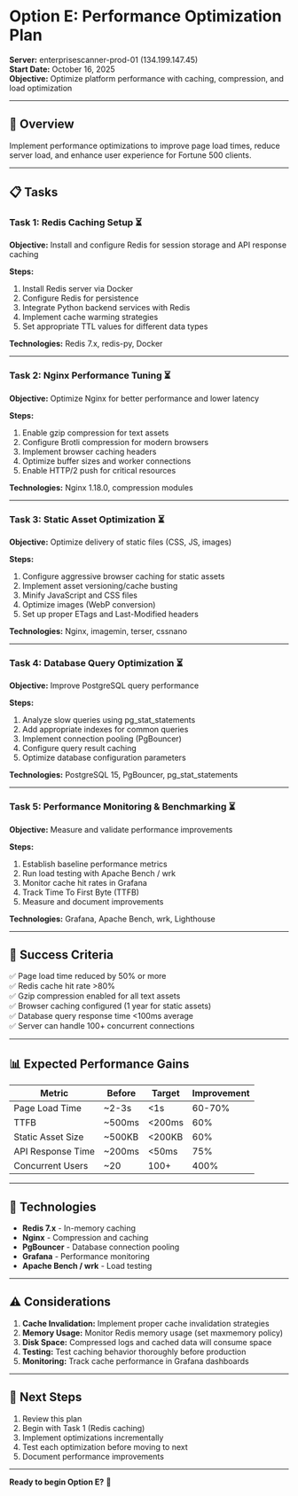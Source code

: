 # Option E: Performance Optimization Plan

**Server:** enterprisescanner-prod-01 (134.199.147.45)  
**Start Date:** October 16, 2025  
**Objective:** Optimize platform performance with caching, compression, and load optimization

---

## 🎯 Overview

Implement performance optimizations to improve page load times, reduce server load, and enhance user experience for Fortune 500 clients.

---

## 📋 Tasks

### Task 1: Redis Caching Setup ⏳
**Objective:** Install and configure Redis for session storage and API response caching

**Steps:**
1. Install Redis server via Docker
2. Configure Redis for persistence
3. Integrate Python backend services with Redis
4. Implement cache warming strategies
5. Set appropriate TTL values for different data types

**Technologies:** Redis 7.x, redis-py, Docker

---

### Task 2: Nginx Performance Tuning ⏳
**Objective:** Optimize Nginx for better performance and lower latency

**Steps:**
1. Enable gzip compression for text assets
2. Configure Brotli compression for modern browsers
3. Implement browser caching headers
4. Optimize buffer sizes and worker connections
5. Enable HTTP/2 push for critical resources

**Technologies:** Nginx 1.18.0, compression modules

---

### Task 3: Static Asset Optimization ⏳
**Objective:** Optimize delivery of static files (CSS, JS, images)

**Steps:**
1. Configure aggressive browser caching for static assets
2. Implement asset versioning/cache busting
3. Minify JavaScript and CSS files
4. Optimize images (WebP conversion)
5. Set up proper ETags and Last-Modified headers

**Technologies:** Nginx, imagemin, terser, cssnano

---

### Task 4: Database Query Optimization ⏳
**Objective:** Improve PostgreSQL query performance

**Steps:**
1. Analyze slow queries using pg_stat_statements
2. Add appropriate indexes for common queries
3. Implement connection pooling (PgBouncer)
4. Configure query result caching
5. Optimize database configuration parameters

**Technologies:** PostgreSQL 15, PgBouncer, pg_stat_statements

---

### Task 5: Performance Monitoring & Benchmarking ⏳
**Objective:** Measure and validate performance improvements

**Steps:**
1. Establish baseline performance metrics
2. Run load testing with Apache Bench / wrk
3. Monitor cache hit rates in Grafana
4. Track Time To First Byte (TTFB)
5. Measure and document improvements

**Technologies:** Grafana, Apache Bench, wrk, Lighthouse

---

## 🎯 Success Criteria

✅ Page load time reduced by 50% or more  
✅ Redis cache hit rate >80%  
✅ Gzip compression enabled for all text assets  
✅ Browser caching configured (1 year for static assets)  
✅ Database query response time <100ms average  
✅ Server can handle 100+ concurrent connections  

---

## 📊 Expected Performance Gains

| Metric | Before | Target | Improvement |
|--------|--------|--------|-------------|
| Page Load Time | ~2-3s | <1s | 60-70% |
| TTFB | ~500ms | <200ms | 60% |
| Static Asset Size | ~500KB | <200KB | 60% |
| API Response Time | ~200ms | <50ms | 75% |
| Concurrent Users | ~20 | 100+ | 400% |

---

## 🔧 Technologies

- **Redis 7.x** - In-memory caching
- **Nginx** - Compression and caching
- **PgBouncer** - Database connection pooling
- **Grafana** - Performance monitoring
- **Apache Bench / wrk** - Load testing

---

## ⚠️ Considerations

1. **Cache Invalidation:** Implement proper cache invalidation strategies
2. **Memory Usage:** Monitor Redis memory usage (set maxmemory policy)
3. **Disk Space:** Compressed logs and cached data will consume space
4. **Testing:** Test caching behavior thoroughly before production
5. **Monitoring:** Track cache performance in Grafana dashboards

---

## 📝 Next Steps

1. Review this plan
2. Begin with Task 1 (Redis caching)
3. Implement optimizations incrementally
4. Test each optimization before moving to next
5. Document performance improvements

---

**Ready to begin Option E?** 🚀
